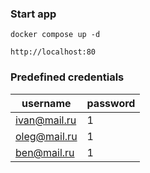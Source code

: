 
### Start app
`docker compose up -d`

`http://localhost:80`

### Predefined credentials

| username     | password |
|--------------|----------|
| ivan@mail.ru | 1        |
| oleg@mail.ru | 1        |
| ben@mail.ru  | 1        |


